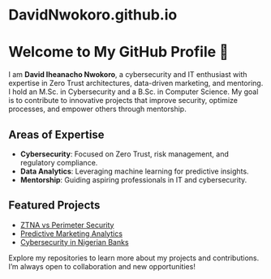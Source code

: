 # DavidNwokoro.github.io

# Welcome to My GitHub Profile 👋

I am **David Iheanacho Nwokoro**, a cybersecurity and IT enthusiast with expertise in Zero Trust architectures, data-driven marketing, and mentoring. I hold an M.Sc. in Cybersecurity and a B.Sc. in Computer Science. My goal is to contribute to innovative projects that improve security, optimize processes, and empower others through mentorship.

## Areas of Expertise
- **Cybersecurity**: Focused on Zero Trust, risk management, and regulatory compliance.
- **Data Analytics**: Leveraging machine learning for predictive insights.
- **Mentorship**: Guiding aspiring professionals in IT and cybersecurity.

## Featured Projects
- [ZTNA vs Perimeter Security](https://github.com/nachox001/ZTNA_vs_Perimeter_Security)
- [Predictive Marketing Analytics](https://github.com/nachox001/Predictive_Marketing_Analytics)
- [Cybersecurity in Nigerian Banks](https://github.com/nachox001/Cybersecurity_Risk_Nigerian_Banks)

Explore my repositories to learn more about my projects and contributions. I’m always open to collaboration and new opportunities!
